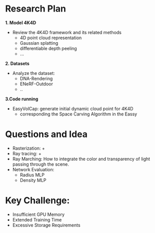 # Research Plan
**1. Model 4K4D**
  + Review the 4K4D framework and its related methods
    + 4D point cloud representation 
    + Gaussian splatting
    + differentiable depth peeling
    + ...
  
**2. Datasets**
  + Analyze the dataset: 
    + DNA-Rendering
    + ENeRF-Outdoor
    + ..
  
**3.Code running**
  + EasyVolCap: generate initial dynamic cloud point for 4K4D
    + corresponding the Space Carving Algorithm in the Eassy


# Questions and Idea
+ Rasterization: 
  + 
+ Ray tracing:
  +  
+ Ray Marching: How to integrate the color and transparency of light passing through the scene.
+ Network Evaluation:
  + Radius MLP
  + Density MLP
# Key Challenge:
  + Insufficient GPU Memory
  + Extended Training Time
  + Excessive Storage Requirements